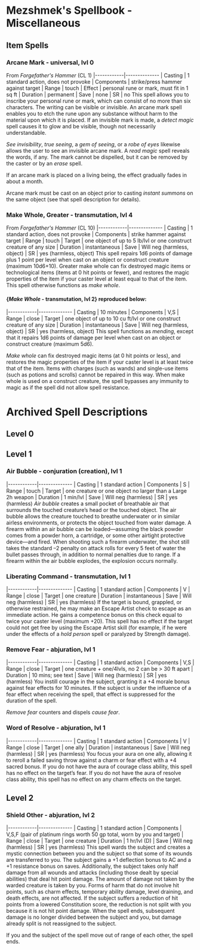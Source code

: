 # Mezshmek's Spellbook - Miscellaneous
## Item Spells
### Arcane Mark - universal, lvl 0
From *Forgefather's Hammer* (CL 1)
|------------|--------------
| Casting    | 1 standard action, does not provoke
| Components | strike/press hammer against target
| Range      | touch
| Effect     | personal rune or mark, must fit in 1 sq ft
| Duration   | permanent
| Save       | none
| SR         | no
This spell allows you to inscribe your personal rune or mark, which can consist of no more than six characters. The writing can be visible or invisible. An arcane mark spell enables you to etch the rune upon any substance without harm to the material upon which it is placed. If an invisible mark is made, a *detect magic* spell causes it to glow and be visible, though not necessarily understandable.

*See invisibility*, *true seeing*, a *gem of seeing*, or a *robe of eyes* likewise allows the user to see an invisible arcane mark. A *read magic* spell reveals the words, if any. The mark cannot be dispelled, but it can be removed by the caster or by an *erase* spell.

If an arcane mark is placed on a living being, the effect gradually fades in about a month.

Arcane mark must be cast on an object prior to casting *instant summons* on the same object (see that spell description for details).

### Make Whole, Greater - transmutation, lvl 4
From *Forgefather's Hammer* (CL 10)
|------------|--------------
| Casting    | 1 standard action, does not provoke
| Components | strike hammer against target
| Range      | touch
| Target     | one object of up to 5 lb/lvl or one construct creature of any size
| Duration   | instantaneous
| Save       | Will neg (harmless, object)
| SR         | yes (harmless, object)
This spell repairs 1d6 points of damage plus 1 point per level when cast on an object or construct creature (maximum 10d6+10). Greater make whole can fix destroyed magic items or technological items (items at 0 hit points or fewer), and restores the magic properties of the item if your caster level at least equal to that of the item. This spell otherwise functions as *make whole*.

#### {*Make Whole* - transmutation, lvl 2} reproduced below:
|------------|--------------
| Casting    | 10 minutes
| Components | V,S
| Range      | close
| Target     | one object of up to 10 cu ft/lvl or one construct creature of any size
| Duration   | instantaneous
| Save       | Will neg (harmless, object)
| SR         | yes (harmless, object)
This spell functions as *mending*, except that it repairs 1d6 points of damage per level when cast on an object or construct creature (maximum 5d6).

*Make whole* can fix destroyed magic items (at 0 hit points or less), and restores the magic properties of the item if your caster level is at least twice that of the item. Items with charges (such as wands) and single-use items (such as potions and scrolls) cannot be repaired in this way. When make whole is used on a construct creature, the spell bypasses any immunity to magic as if the spell did not allow spell resistance.

# Archived Spell Descriptions
## Level 0
## Level 1
### Air Bubble - conjuration (creation), lvl 1
|------------|--------------
| Casting    | 1 standard action
| Components | S
| Range      | touch
| Target     | one creature or one object no larger than a Large 2h weapon
| Duration   | 1 min/lvl
| Save       | Will neg (harmless)
| SR         | yes (harmless)
*Air bubble* creates a small pocket of breathable air that surrounds the touched creature’s head or the touched object. The air bubble allows the creature touched to breathe underwater or in similar airless environments, or protects the object touched from water damage. A firearm within an air bubble can be loaded—assuming the black powder comes from a powder horn, a cartridge, or some other airtight protective device—and fired. When shooting such a firearm underwater, the shot still takes the standard –2 penalty on attack rolls for every 5 feet of water the bullet passes through, in addition to normal penalties due to range. If a firearm within the air bubble explodes, the explosion occurs normally.

### Liberating Command - transmutation, lvl 1
|------------|--------------
| Casting    | 1 standard action
| Components | V
| Range      | close
| Target     | one creature
| Duration   | instantaneous
| Save       | Will neg (harmless)
| SR         | yes (harmless)
If the target is bound, grappled, or otherwise restrained, he may make an Escape Artist check to escape as an immediate action. He gains a competence bonus on this check equal to twice your caster level (maximum +20). This spell has no effect if the target could not get free by using the Escape Artist skill (for example, if he were under the effects of a *hold person* spell or paralyzed by Strength damage).

### Remove Fear - abjuration, lvl 1
|------------|--------------
| Casting    | 1 standard action
| Components | V,S
| Range      | close
| Target     | one creature + one/4lvls, no 2 can be > 30 ft apart
| Duration   | 10 mins; see text
| Save       | Will neg (harmless)
| SR         | yes (harmless)
You instill courage in the subject, granting it a +4 morale bonus against fear effects for 10 minutes. If the subject is under the influence of a fear effect when receiving the spell, that effect is suppressed for the duration of the spell.

*Remove fear* counters and dispels *cause fear*.

### Word of Resolve - abjuration, lvl 1
|------------|--------------
| Casting    | 1 standard action
| Components | V
| Range      | close
| Target     | one ally
| Duration   | instantaneous
| Save       | Will neg (harmless)
| SR         | yes (harmless)
You focus your aura on one ally, allowing it to reroll a failed saving throw against a charm or fear effect with a +4 sacred bonus. If you do not have the aura of courage class ability, this spell has no effect on the target’s fear. If you do not have the aura of resolve class ability, this spell has no effect on any charm effects on the target.

## Level 2
### Shield Other - abjuration, lvl 2
|------------|--------------
| Casting    | 1 standard action
| Components | V,S,F (pair of platinum rings worth 50 gp total, worn by you and target)
| Range      | close
| Target     | one creature
| Duration   | 1 hr/lvl (D)
| Save       | Will neg (harmless)
| SR         | yes (harmless)
This spell wards the subject and creates a mystic connection between you and the subject so that some of its wounds are transferred to you. The subject gains a +1 deflection bonus to AC and a +1 resistance bonus on saves. Additionally, the subject takes only half damage from all wounds and attacks (including those dealt by special abilities) that deal hit point damage. The amount of damage not taken by the warded creature is taken by you. Forms of harm that do not involve hit points, such as charm effects, temporary ability damage, level draining, and death effects, are not affected. If the subject suffers a reduction of hit points from a lowered Constitution score, the reduction is not split with you because it is not hit point damage. When the spell ends, subsequent damage is no longer divided between the subject and you, but damage already split is not reassigned to the subject.

If you and the subject of the spell move out of range of each other, the spell ends.
